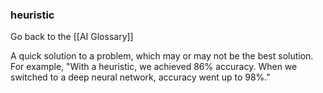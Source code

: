 ### heuristic

Go back to the [[AI Glossary]]


A quick solution to a problem, which may or may not be the best solution. For example, "With a heuristic, we achieved 86% accuracy. When we switched to a deep neural network, accuracy went up to 98%."

